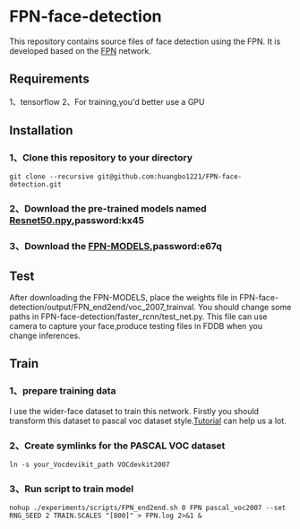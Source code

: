 **FPN-face-detection**
========================
This repository contains source files of face detection using the FPN. It is developed based on the [FPN](https://github.com/xmyqsh/FPN) network.

**Requirements**
---------
1、tensorflow
2、For training,you'd better use a GPU

**Installation**
----------------
### 1、Clone this repository to your directory
    git clone --recursive git@github.com:huangbo1221/FPN-face-detection.git

### 2、Download the pre-trained models named [Resnet50.npy](https://pan.baidu.com/s/1gfOYAbD),password:kx45

### 3、Download the [FPN-MODELS](https://pan.baidu.com/s/1eS6JGUQ),password:e67q

**Test**
----------
After downloading the FPN-MODELS, place the weights file in FPN-face-detection/output/FPN_end2end/voc_2007_trainval. You should change some paths in FPN-face-detection/faster_rcnn/test_net.py. This file can use camera to capture your face,produce testing files in FDDB when you change inferences.

**Train**
----------
### 1、prepare training data
I use the wider-face dataset to train this network. Firstly you should transform this dataset to pascal voc dataset style.[Tutorial](http://blog.csdn.net/sinat_30071459/article/details/50723212) can help us a lot.

### 2、Create symlinks for the PASCAL VOC dataset
    ln -s your_Vocdevikit_path VOCdevkit2007

### 3、Run script to train model
    nohup ./experiments/scripts/FPN_end2end.sh 0 FPN pascal_voc2007 --set RNG_SEED 2 TRAIN.SCALES "[800]" > FPN.log 2>&1 &
